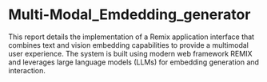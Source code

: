 # Multi-Modal_Emdedding_generator
This report details the implementation of a Remix application interface that combines text and vision embedding capabilities to provide a multimodal user experience. The system is built using modern web framework REMIX and leverages large language models (LLMs) for embedding generation and interaction. 
